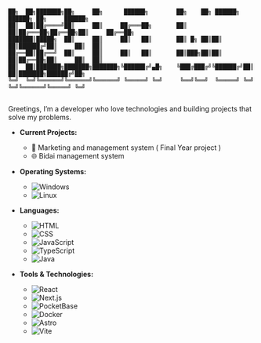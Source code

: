 ```plaintext

██╗  ██╗███████╗██╗     ██╗      ██████╗        ██╗    ██╗ ██████╗ ██████╗ ██╗     ██████╗    
██║  ██║██╔════╝██║     ██║     ██╔═══██╗       ██║    ██║██╔═══██╗██╔══██╗██║     ██╔══██╗   
███████║█████╗  ██║     ██║     ██║   ██║       ██║ █╗ ██║██║   ██║██████╔╝██║     ██║  ██║   
██╔══██║██╔══╝  ██║     ██║     ██║   ██║       ██║███╗██║██║   ██║██╔══██╗██║     ██║  ██║   
██║  ██║███████╗███████╗███████╗╚██████╔╝▄█╗    ╚███╔███╔╝╚██████╔╝██║  ██║███████╗██████╔╝██╗
╚═╝  ╚═╝╚══════╝╚══════╝╚══════╝ ╚═════╝ ╚═╝     ╚══╝╚══╝  ╚═════╝ ╚═╝  ╚═╝╚══════╝╚═════╝ ╚═╝
                                                                                              
````

Greetings, I’m a developer who love technologies and building projects that solve my problems.

- **Current Projects:**
  - 🔐 Marketing and management system ( Final Year project )
  - 🌐 Bidai management system

- **Operating Systems:**  
  - ![Windows](https://img.shields.io/badge/-Windows-0078D6?style=flat&logo=windows&logoColor=white)  
  - ![Linux](https://img.shields.io/badge/-Linux-FCC624?style=flat&logo=linux&logoColor=black)

- **Languages:** 
  - ![HTML](https://img.shields.io/badge/-HTML-E34F26?style=flat&logo=html5&logoColor=white)
  - ![CSS](https://img.shields.io/badge/-CSS-1572B6?style=flat&logo=css3&logoColor=white)
  - ![JavaScript](https://img.shields.io/badge/-JavaScript-F7DF1E?style=flat&logo=javascript&logoColor=black)
  - ![TypeScript](https://img.shields.io/badge/-TypeScript-3178C6?style=flat&logo=typescript&logoColor=white)
  - ![Java](https://img.shields.io/badge/-Java-007396?style=flat&logo=java&logoColor=white)

- **Tools & Technologies:** 
  - ![React](https://img.shields.io/badge/-React-61DAFB?style=flat&logo=react&logoColor=black)
  - ![Next.js](https://img.shields.io/badge/-Next.js-000000?style=flat&logo=nextdotjs&logoColor=white)
  - ![PocketBase](https://img.shields.io/badge/-PocketBase-0769AD?style=flat&logo=pocketbase&logoColor=white)
  - ![Docker](https://img.shields.io/badge/-Docker-2496ED?style=flat&logo=docker&logoColor=white)
  - ![Astro](https://img.shields.io/badge/-Astro-FF5A03?style=flat&logo=astro&logoColor=white)
  - ![Vite](https://img.shields.io/badge/-Vite-646CFF?style=flat&logo=vite&logoColor=white)

<!---
- **Fun Fact:**
  - I’m always looking to learn new things, from low-level embedded systems to high-level web frameworks!

```plaintext
     ________________________________
    /                                \
   |     Thanks for stopping by!      |
   |    Happy coding and feel free    |
   |   to explore my repositories!    |
    \_____________________  __________/
                          \/
                           \     ^__^
                            \    (oo)\_______
                                 (__)\       )\/\
                                     ||----w |
                                     ||     ||
```
-->
